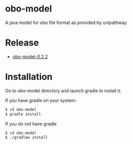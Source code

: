 obo-model
==========

A java model for obo file format as provided by unipathway

Release
=======

- [obo-model-0.2.2](https://github.com/institut-de-genomique/obo-model/archive/obo-model-0.2.2.zip)


Installation
============

Go to obo-model directory and launch gradle to install it.

If you have gradle on your system:

```bash
$ cd obo-model
$ gradle install
```

If you do not have gradle


```bash
$ cd obo-model
$ ./gradlew install
```

